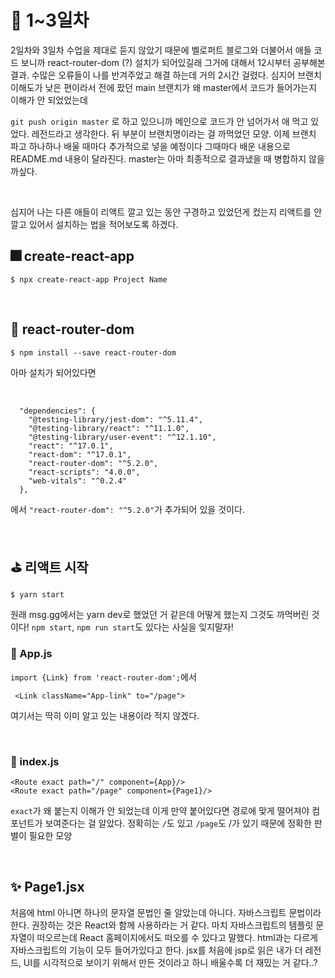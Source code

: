# 🥐 1~3일차 

2일차와 3일차 수업을 제대로 듣지 않았기 때문에 벨로퍼트 블로그와 더불어서 애들 코드 보니까 react-router-dom (?) 설치가 되어있길래 그거에 대해서 12시부터 공부해본 결과. 수많은 오류들이 나를 반겨주었고 해결 하는데 거의 2시간 걸렸다. 심지어 브랜치 이해도가 낮은 편이라서 전에 팠던 main 브랜치가 왜 master에서 코드가 들어가는지 이해가 안 되었었는데 

```git push origin master```
로 하고 있으니까 메인으로 코드가 안 넘어가서 애 먹고 있었다. 레전드라고 생각한다. 뒤 부분이 브랜치명이라는 걸 까먹었던 모양. 이제 브랜치 파고 하나하나 배울 때마다 추가적으로 넣을 예정이다 그때마다 배운 내용으로 README.md 내용이 달라진다. master는 아마 최종적으로 결과냈을 때 병합하지 않을까싶다.

<br/>

심지어 나는 다른 애들이 리액트 깔고 있는 동안 구경하고 있었던게 컸는지 리액트를 안 깔고 있어서 설치하는 법을 적어보도록 하겠다.

## 🎆 create-react-app
~~~
$ npx create-react-app Project Name
~~~

<br/>

## 🎇 react-router-dom
~~~
$ npm install --save react-router-dom
~~~
아마 설치가 되어있다면 

<br />

~~~
  "dependencies": {
    "@testing-library/jest-dom": "^5.11.4",
    "@testing-library/react": "^11.1.0",
    "@testing-library/user-event": "^12.1.10",
    "react": "^17.0.1",
    "react-dom": "^17.0.1",
    "react-router-dom": "^5.2.0",
    "react-scripts": "4.0.0",
    "web-vitals": "^0.2.4"
  },
~~~
에서 `"react-router-dom": "^5.2.0"`가 추가되어 있을 것이다.

<br/>


## ⛳ 리액트 시작
~~~
$ yarn start
~~~
원래 msg.gg에서는 yarn dev로 했었던 거 같은데 어떻게 했는지 그것도 까먹버린 것이다! `npm start`, `npm run start`도 있다는 사실을 잊지말자!

### 💎 App.js
`import {Link} from 'react-router-dom';`에서 
~~~
 <Link className="App-link" to="/page">
~~~

여기서는 딱히 이미 알고 있는 내용이라 적지 않겠다. 

<br/>


### 💍 index.js
~~~
<Route exact path="/" component={App}/>
<Route exact path="/page" component={Page1}/>
~~~
`exact`가 왜 붙는지 이해가 안 되었는데 이게 만약 붙어있다면 경로에 맞게 떨어져야 컴포넌트가 보여준다는 걸 알았다. 정확히는 `/`도 있고 `/page`도 /가 있기 때문에 정확한 판별이 필요한 모양

<br/>

## ✨ Page1.jsx
처음에 html 아니면 하나의 문자열 문법인 줄 알았는데 아니다. 자바스크립트 문법이라 한다. 권장하는 것은 React와 함께 사용하라는 거 같다. 마치 자바스크립트의 템플릿 문자열이 떠오르는데 React 홈페이지에서도 떠오를 수 있다고 말했다. html과는 다르게 자바스크립트의 기능이 모두 들어가있다고 한다. jsx를 처음에 jsp로 읽은 내가 더 레전드, UI를 시각적으로 보이기 위해서 만든 것이라고 하니 배울수록 더 재밌는 거 같다..?

<br/>
